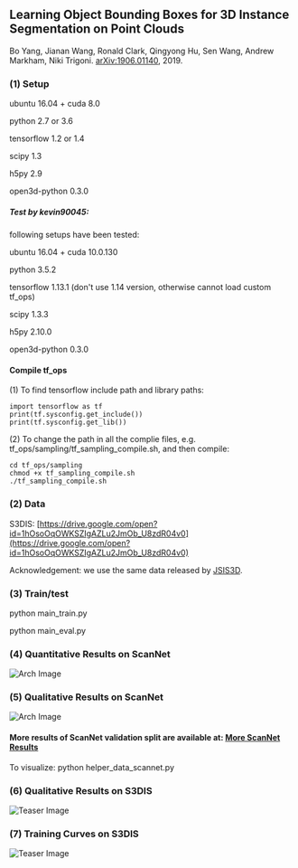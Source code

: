 ## Learning Object Bounding Boxes for 3D Instance Segmentation on Point Clouds
Bo Yang, Jianan Wang, Ronald Clark, Qingyong Hu, Sen Wang, Andrew Markham, Niki Trigoni. [arXiv:1906.01140](https://arxiv.org/abs/1906.01140), 2019.
### (1) Setup
ubuntu 16.04 + cuda 8.0

python 2.7 or 3.6

tensorflow 1.2 or 1.4

scipy 1.3

h5py 2.9

open3d-python 0.3.0

##### Test by kevin90045:
following setups have been tested:

ubuntu 16.04 + cuda 10.0.130

python 3.5.2

tensorflow 1.13.1 (don't use 1.14 version, otherwise cannot load custom tf_ops)

scipy 1.3.3

h5py 2.10.0

open3d-python 0.3.0

#### Compile tf_ops
(1) To find tensorflow include path and library paths:

    import tensorflow as tf
    print(tf.sysconfig.get_include())
    print(tf.sysconfig.get_lib())

(2) To change the path in all the complie files, e.g. tf_ops/sampling/tf_sampling_compile.sh, and then compile:

    cd tf_ops/sampling
    chmod +x tf_sampling_compile.sh
    ./tf_sampling_compile.sh

### (2) Data
S3DIS: [https://drive.google.com/open?id=1hOsoOqOWKSZIgAZLu2JmOb_U8zdR04v0](https://drive.google.com/open?id=1hOsoOqOWKSZIgAZLu2JmOb_U8zdR04v0)

Acknowledgement: we use the same data released by [JSIS3D](https://github.com/pqhieu/jsis3d).

### (3) Train/test
python main_train.py

python main_eval.py

### (4) Quantitative Results on ScanNet
![Arch Image](https://github.com/Yang7879/3D-BoNet/blob/master/figs/fig_res_scannet.png)
### (5) Qualitative Results on ScanNet
![Arch Image](https://github.com/Yang7879/3D-BoNet/blob/master/figs/fig_ins_scannet.png)

#### More results of ScanNet validation split are available at: [More ScanNet Results](https://drive.google.com/file/d/1cV07rP02Yi3Eu6GQxMR2buigNPJEvCq0/view?usp=sharing)
To visualize:
python helper_data_scannet.py

### (6) Qualitative Results on S3DIS
![Teaser Image](https://github.com/Yang7879/3D-BoNet/blob/master/figs/fig_bb_s3dis.png)
### (7) Training Curves on S3DIS
![Teaser Image](https://github.com/Yang7879/3D-BoNet/blob/master/figs/fig_traincurv_s3dis.png)
